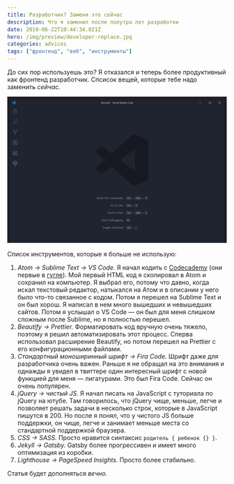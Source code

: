 ```yaml
---
title: Разработчик? Замени это сейчас
description: Что я заменил после полутра лет разработки
date: 2019-06-22T10:44:34.021Z
hero: /img/preview/developer-replace.jpg
categories: advices
tags: ["фронтенд", "веб", "инструменты"]
---
```


До сих пор используешь это? Я отказался и теперь более продуктивный как фронтенд
разработчик. Спсисок вещей, которые тебе надо заменить _сейчас._

![ВС Код — редактор, который я теперь использую](vscode.jpg "ВС Код — редактор, который я теперь использую")

Список инструментов, которые я больше не использую:

1. _Atom → Sublime Text → VS Code._ Я начал кодить с
   [Codecademy](https://www.codecademy.com) (они первые в
   [гугле](https://www.google.com/search?client=firefox-b-d&q=learn+to+code)).
   Мой первый HTML код я скопировал в Atom и сохранил на компьютер. Я выбрал
   его, потому что давно, когда искал текстовый редактор, натыкался на Атом и в
   описании у него было что-то связанное с кодом. Потом я перешел на Sublime
   Text и он был хорош. Я написал в нем много вышедших и невышедших сайтов.
   Потом я услышал о VS Code — он был для меня слишком сложным после Sublime, но
   я полностью перешел.
2. _Beautify → Prettier._ Форматировать код вручную очень тяжело, поэтому я
   решил автоматизировать этот процесс. Сперва использовал расширение Beautify,
   но потом перешел на Prettier с его конфигурационными файлами.
3. _Стандартный моноширинный шрифт → Fira Code._ Шрифт даже для разработчика
   очень важен. Раньше я не обращал на это внимания и однажды я увидел в
   твиттере один интересный шрифт с новой функцией для меня — лигатурами. Это
   был Fira Code. Сейчас он очень популярен.
4. _jQuery → чистый JS._ Я начал писать на JavaScript с туториала по jQuery на
   ютубе. Там говорилось, что jQuery чище, меньше, легче и позволяет решать
   задачи в несколько строк, которые в JavaScript пишутся в 200. Но после я
   понял, что у чистого JS больше поддержки, он чище, легче и занимает меньше
   места со стандартной поддержкой браузера.
5. _CSS → SASS._ Просто нравится синтаксис `родитель { ребенок {} }`.
6. _Jekyll → Gatsby._ Gatsby более прогрессивен и имеет много оптимизация из
   коробки.
7. _Lighthouse → PageSpeed Insights._ Просто более стабильно.

Статья будет дополняться _вечно._
